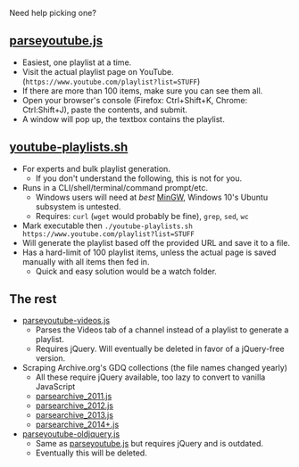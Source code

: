 Need help picking one?

## [parseyoutube.js](parseyoutube.js)
 - Easiest, one playlist at a time.
 - Visit the actual playlist page on YouTube. (`https://www.youtube.com/playlist?list=STUFF`)
 - If there are more than 100 items, make sure you can see them all.
 - Open your browser's console (Firefox: Ctrl+Shift+K, Chrome: Ctrl:Shift+J), paste the contents, and submit.
 - A window will pop up, the textbox contains the playlist.

## [youtube-playlists.sh](youtube-playlists.sh)
 - For experts and bulk playlist generation.
   - If you don't understand the following, this is not for you.
 - Runs in a CLI/shell/terminal/command prompt/etc.
   - Windows users will need at *best* [MinGW](http://mingw.org/), Windows 10's Ubuntu subsystem is untested.
   - Requires: `curl` (`wget` would probably be fine), `grep`, `sed`, `wc`
 - Mark executable then `./youtube-playlists.sh https://www.youtube.com/playlist?list=STUFF`
 - Will generate the playlist based off the provided URL and save it to a file.
 - Has a hard-limit of 100 playlist items, unless the actual page is saved manually with all items then fed in.
   - Quick and easy solution would be a watch folder.
 
## The rest
 - [parseyoutube-videos.js](parseyoutube-videos.js)
   - Parses the Videos tab of a channel instead of a playlist to generate a playlist.
   - Requires jQuery. Will eventually be deleted in favor of a jQuery-free version.
 - Scraping Archive.org's GDQ collections (the file names changed yearly)
   - All these require jQuery available, too lazy to convert to vanilla JavaScript
   - [parsearchive_2011.js](parsearchive_2011.js)
   - [parsearchive_2012.js](parsearchive_2012.js)
   - [parsearchive_2013.js](parsearchive_2013.js)
   - [parsearchive_2014+.js](parsearchive_2014+.js)
 - [parseyoutube-oldjquery.js](parseyoutube-oldjquery.js)
   - Same as [parseyoutube.js](parseyoutube.js) but requires jQuery and is outdated.
   - Eventually this will be deleted.
